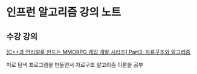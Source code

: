 # 인프런 알고리즘 강의 노트

## 수강 강의
[[C++과 언리얼로 만드는 MMORPG 게임 개발 시리즈] Part3: 자료구조와 알고리즘](https://www.inflearn.com/course/%EC%96%B8%EB%A6%AC%EC%96%BC-3d-mmorpg-3/dashboard)

미로 탐색 프로그램을 만들면서 자료구조 알고리즘 이론을 공부